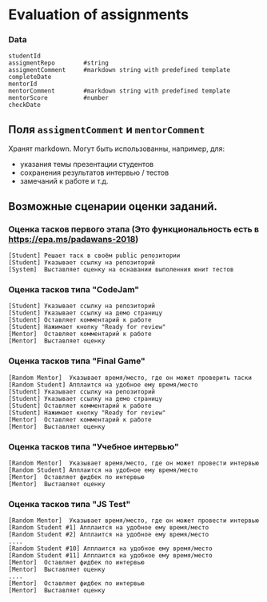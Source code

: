 # Evaluation of assignments

### Data
```
studentId           
assigmentRepo        #string
assigmentComment     #markdown string with predefined template
completeDate
mentorId
mentorComment        #markdown string with predefined template
mentorScore          #number 
checkDate
```

## Поля `assigmentComment` и `mentorComment`
Хранят markdown. Могут быть использованны, например, для:
   - указания темы презентации студентов
   - сохранения результатов интервью / тестов
   - замечаний к работе и т.д.

## Возможные сценарии оценки заданий.


### Оценка тасков первого этапа (Это функциональность есть в https://epa.ms/padawans-2018)
```
[Student] Решает таск в своём public репозитории
[Student] Указывает ссылку на репозиторий
[System]  Выставляет оценку на оснавании выполенния юнит тестов
```

### Оценка тасков типа "CodeJam"
```
[Student] Указывает ссылку на репозиторий
[Student] Указывает ссылку на демо страницу
[Student] Оставляет комментарий к работе
[Student] Нажимает кнопку "Ready for review"
[Mentor]  Оставляет комментарий к работе
[Mentor]  Выставляет оценку
```
### Оценка тасков типа "Final Game"
```
[Random Mentor]  Указывает время/место, где он может проверить таски
[Random Student] Апплаится на удобное ему время/место
[Student] Указывает ссылку на репозиторий
[Student] Указывает ссылку на демо страницу
[Student] Оставляет комментарий к работе
[Student] Нажимает кнопку "Ready for review"
[Mentor]  Оставляет комментарий к работе
[Mentor]  Выставляет оценку
```
### Оценка тасков типа "Учебное интервью"
```
[Random Mentor]  Указывает время/место, где он может провести интервью
[Random Student] Апплаится на удобное ему время/место
[Mentor]  Оставляет фидбек по интервью
[Mentor]  Выставляет оценку
```
### Оценка тасков типа "JS Test"
```
[Random Mentor]  Указывает время/место, где он может провести интервью
[Random Student #1] Апплаится на удобное ему время/место
[Random Student #2] Апплаится на удобное ему время/место
....
[Random Student #10] Апплаится на удобное ему время/место
[Random Student #11] Апплаится на удобное ему время/место
[Mentor]  Оставляет фидбек по интервью
[Mentor]  Выставляет оценку
....
[Mentor]  Оставляет фидбек по интервью
[Mentor]  Выставляет оценку
```
